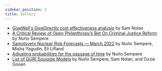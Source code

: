 ```yaml
---
sidebar_position: 2
title: Gallery
---
```


- [GiveWell's GiveDirectly cost effectiveness analysis](https://observablehq.com/@hazelfire/givewells-givedirectly-cost-effectiveness-analysis) by Sam Nolan
- [A Critical Review of Open Philanthropy’s Bet On Criminal Justice Reform](https://forum.effectivealtruism.org/posts/h2N9qEbvQ6RHABcae/a-critical-review-of-open-philanthropy-s-bet-on-criminal) by Nuño Sempere
- [Samotsvety Nuclear Risk Forecasts — March 2022](https://forum.effectivealtruism.org/posts/KRFXjCqqfGQAYirm5/samotsvety-nuclear-risk-forecasts-march-2022) by Nuño Sempere, Misha Yagudin, Eli Lifland
- [Adjusting probabilities for the passage of time](https://www.lesswrong.com/s/rDe8QE5NvXcZYzgZ3/p/j8o6sgRerE3tqNWdj) by Nuño Sempere
- [List of QURI Squiggle Models](https://github.com/quantified-uncertainty/squiggle-models) by Nuño Sempere, Sam Nolan, and Ozzie Gooen
